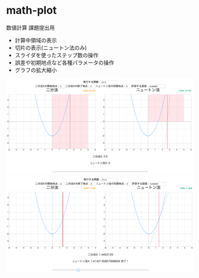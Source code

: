 # math-plot
数値計算 課題提出用

* 計算中領域の表示
* 切片の表示(ニュートン法のみ)
* スライダを使ったステップ数の操作
* 誤差や初期地点など各種パラメータの操作
* グラフの拡大縮小

![sample1](https://raw.githubusercontent.com/kznrluk/math-plot/sample/%E3%82%B9%E3%82%AF%E3%83%AA%E3%83%BC%E3%83%B3%E3%82%B7%E3%83%A7%E3%83%83%E3%83%88%202019-08-29%2013.54.17.png)
![sample1](https://raw.githubusercontent.com/kznrluk/math-plot/sample/%E3%82%B9%E3%82%AF%E3%83%AA%E3%83%BC%E3%83%B3%E3%82%B7%E3%83%A7%E3%83%83%E3%83%88%202019-08-29%2013.54.38.png)

